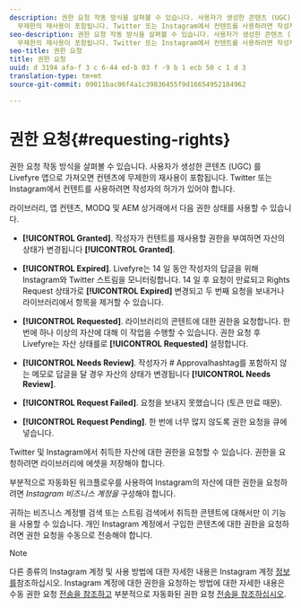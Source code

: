 ```yaml
---
description: 권한 요청 작동 방식을 살펴볼 수 있습니다. 사용자가 생성한 콘텐츠 (UGC) 를 Livefyre 앱으로 가져오면 컨텐츠에
  무제한의 재사용이 포함됩니다. Twitter 또는 Instagram에서 컨텐트를 사용하려면 작성자의 허가가 있어야 합니다.
seo-description: 권한 요청 작동 방식을 살펴볼 수 있습니다. 사용자가 생성한 콘텐츠 (UGC) 를 Livefyre 앱으로 가져오면 컨텐츠에
  무제한의 재사용이 포함됩니다. Twitter 또는 Instagram에서 컨텐트를 사용하려면 작성자의 허가가 있어야 합니다.
seo-title: 권한 요청
title: 권한 요청
uuid: d 3194 afa-f 3 c 6-44 ed-b 03 f -9 b 1 ecb 50 c 1 d 3
translation-type: tm+mt
source-git-commit: 09011bac06f4a1c39836455f9d16654952184962

---
```



# 권한 요청{#requesting-rights}

권한 요청 작동 방식을 살펴볼 수 있습니다. 사용자가 생성한 콘텐츠 (UGC) 를 Livefyre 앱으로 가져오면 컨텐츠에 무제한의 재사용이 포함됩니다. Twitter 또는 Instagram에서 컨텐트를 사용하려면 작성자의 허가가 있어야 합니다.

라이브러리, 앱 컨텐츠, MODQ 및 AEM 상거래에서 다음 권한 상태를 사용할 수 있습니다.

* **[!UICONTROL Granted]**. 작성자가 컨텐트를 재사용할 권한을 부여하면 자산의 상태가 변경됩니다 **[!UICONTROL Granted]**.

* **[!UICONTROL Expired]**. Livefyre는 14 일 동안 작성자의 답글을 위해 Instagram와 Twitter 스트림을 모니터링합니다. 14 일 후 요청이 만료되고 Rights Request 상태가로 **[!UICONTROL Expired]** 변경되고 두 번째 요청을 보내거나 라이브러리에서 항목을 제거할 수 있습니다.
* **[!UICONTROL Requested]**. 라이브러리의 콘텐트에 대한 권한을 요청합니다. 한 번에 하나 이상의 자산에 대해 이 작업을 수행할 수 있습니다. 권한 요청 후 Livefyre는 자산 상태를로 **[!UICONTROL Requested]** 설정합니다.
* **[!UICONTROL Needs Review]**. 작성자가 # Approvalhashtag를 포함하지 않는 메모로 답글을 달 경우 자산의 상태가 변경됩니다 **[!UICONTROL Needs Review]**.

* **[!UICONTROL Request Failed]**. 요청을 보내지 못했습니다 (토큰 만료 때문).
* **[!UICONTROL Request Pending]**. 한 번에 너무 많지 않도록 권한 요청을 큐에 넣습니다.

Twitter 및 Instagram에서 취득한 자산에 대한 권한을 요청할 수 있습니다. 권한을 요청하려면 라이브러리에 에셋을 저장해야 합니다.

부분적으로 자동화된 워크플로우를 사용하여 Instagram의 자산에 대한 권한을 요청하려면 *Instagram 비즈니스 계정을* 구성해야 합니다.

귀하는 비즈니스 계정별 검색 또는 스트림 검색에서 취득한 콘텐트에 대해서만 이 기능을 사용할 수 있습니다. 개인 Instagram 계정에서 구입한 콘텐츠에 대한 권한을 요청하려면 권한 요청을 수동으로 전송해야 합니다.

>[!NOTE]
>
>다른 종류의 Instagram 계정 및 사용 방법에 대한 자세한 내용은 Instagram 계정 [정보를](/help/using/c-users-creating-accounts-with-studio-access/t-configure-social-accout-instagram/c-about-instagram-accounts.md#c_about_instagram_accounts)참조하십시오. Instagram 계정에 대한 권한을 요청하는 방법에 대한 자세한 내용은 수동 권한 요청 [전송을 참조하고](/help/using/c-how-requesting-rights-works/c-send-instagram-manual-rights-request.md#c_send_instagram_manual_rights_request) 부분적으로 자동화된 권한 요청 [전송을 참조하십시오](/help/using/c-how-requesting-rights-works/c-send-an-instagram-rights-request-from-the-library.md#c_send_an_instagram_rights_request_from_the_library).

